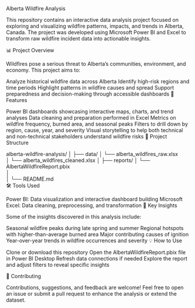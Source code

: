 Alberta Wildfire Analysis

This repository contains an interactive data analysis project focused on exploring and visualizing wildfire patterns, impacts, and trends in Alberta, Canada. The project was developed using Microsoft Power BI and Excel to transform raw wildfire incident data into actionable insights.

📊 Project Overview

Wildfires pose a serious threat to Alberta’s communities, environment, and economy. This project aims to:

Analyze historical wildfire data across Alberta
Identify high-risk regions and time periods
Highlight patterns in wildfire causes and spread
Support preparedness and decision-making through accessible dashboards
🚀 Features

Power BI dashboards showcasing interactive maps, charts, and trend analyses
Data cleaning and preparation performed in Excel
Metrics on wildfire frequency, burned area, and seasonal peaks
Filters to drill down by region, cause, year, and severity
Visual storytelling to help both technical and non-technical stakeholders understand wildfire risks
📁 Project Structure

alberta-wildfire-analysis/
│
├── data/
│   └── alberta_wildfires_raw.xlsx     
│   └── alberta_wildfires_cleaned.xlsx 
│
├── reports/
│   └── AlbertaWildfireReport.pbix     
│                  
│
└── README.md                          
🛠️ Tools Used

Power BI: Data visualization and interactive dashboard building
Microsoft Excel: Data cleaning, preprocessing, and transformation
📌 Key Insights

Some of the insights discovered in this analysis include:

Seasonal wildfire peaks during late spring and summer
Regional hotspots with higher-than-average burned area
Major contributing causes of ignition
Year-over-year trends in wildfire occurrences and severity
💡 How to Use

Clone or download this repository
Open the AlbertaWildfireReport.pbix file in Power BI Desktop
Refresh data connections if needed
Explore the report and adjust filters to reveal specific insights

🤝 Contributing

Contributions, suggestions, and feedback are welcome! Feel free to open an issue or submit a pull request to enhance the analysis or extend the dataset.

